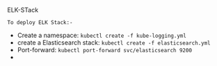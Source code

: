 ELK-STack

`To deploy ELK Stack:-`
- Create a namespace: `kubectl create -f kube-logging.yml`
- create a Elasticsearch stack: `kubectl create -f elasticsearch.yml`
- Port-forward: `kubectl port-forward svc/elasticsearch 9200`
- 
